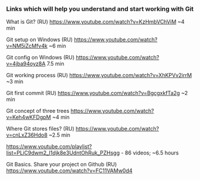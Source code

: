### Links which will help you understand and start working with Git

What is Git? (RU)
https://www.youtube.com/watch?v=KzHmbVChViM ~4 min

Git setup on Windows (RU)
https://www.youtube.com/watch?v=NM5iZcMfv4k ~6 min

Git config on Windows (RU)
https://www.youtube.com/watch?v=4jba94oyz8A 7.5 min

Git working process (RU)
https://www.youtube.com/watch?v=XhKPVv2irrM ~3 min

Git first commit (RU)
https://www.youtube.com/watch?v=BgcgxkfTa2g ~2 min

Git concept of three trees
https://www.youtube.com/watch?v=Keh4wKFDgpM ~4 min

Where Git stores files? (RU)
https://www.youtube.com/watch?v=cnLxZ36Hdo8 ~2.5 min

https://www.youtube.com/playlist?list=PLiC9dwm2_I1djk8e3UdntOhRuk_PZHsgg - 86 videos; ~6.5 hours

Git Basics. Share your project on Github (RU)
https://www.youtube.com/watch?v=FC11VAMw0d4
